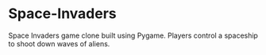 # Space-Invaders
Space Invaders game clone built using Pygame. Players control a spaceship to shoot down waves of aliens.
